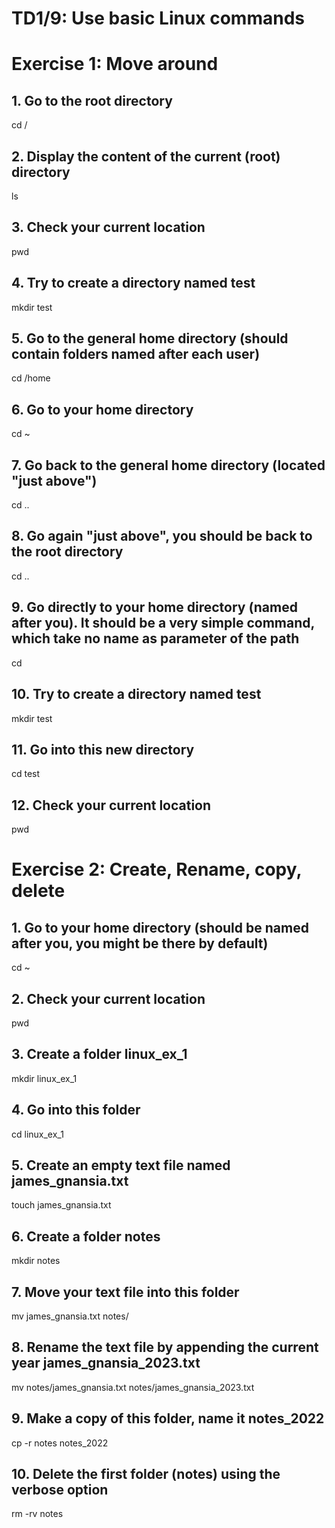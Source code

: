 # TD1/9: Use basic Linux commands

# Exercise 1: Move around

## 1. Go to the root directory
cd /

## 2. Display the content of the current (root) directory
ls

## 3. Check your current location
pwd

## 4. Try to create a directory named test
mkdir test

## 5. Go to the general home directory (should contain folders named after each user)
cd /home

## 6. Go to your home directory
cd ~

## 7. Go back to the general home directory (located "just above")
cd ..

## 8. Go again "just above", you should be back to the root directory
cd ..

## 9. Go directly to your home directory (named after you). It should be a very simple command, which take no name as parameter of the path
cd

## 10. Try to create a directory named test
mkdir test

## 11. Go into this new directory
cd test

## 12. Check your current location 
pwd


# Exercise 2: Create, Rename, copy, delete

## 1. Go to your home directory (should be named after you, you might be there by default)
cd ~

## 2. Check your current location
pwd

## 3. Create a folder linux_ex_1
mkdir linux_ex_1

## 4. Go into this folder
cd linux_ex_1

## 5. Create an empty text file named james_gnansia.txt 
touch james_gnansia.txt

## 6. Create a folder notes
mkdir notes

## 7. Move your text file into this folder
mv james_gnansia.txt notes/

## 8. Rename the text file by appending the current year james_gnansia_2023.txt
mv notes/james_gnansia.txt notes/james_gnansia_2023.txt

## 9. Make a copy of this folder, name it notes_2022
cp -r notes notes_2022

## 10. Delete the first folder (notes) using the verbose option
rm -rv notes

